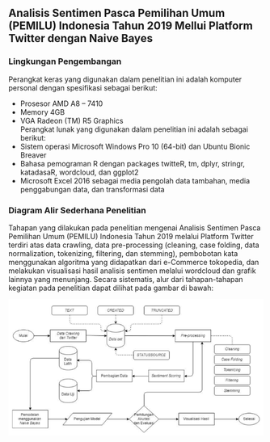 ## Analisis Sentimen Pasca Pemilihan Umum (PEMILU) Indonesia Tahun 2019 Mellui Platform Twitter dengan Naive Bayes

### Lingkungan Pengembangan
Perangkat keras yang digunakan dalam penelitian ini adalah komputer personal dengan
spesifikasi sebagai berikut:
- Prosesor AMD A8 – 7410
- Memory 4GB
- VGA Radeon (TM) R5 Graphics  
Perangkat lunak yang digunakan dalam penelitian ini adalah sebagai berikut:
- Sistem operasi Microsoft Windows Pro 10 (64-bit) dan Ubuntu Bionic Breaver
- Bahasa pemograman R dengan packages twitteR, tm, dplyr, stringr, katadasaR, wordcloud, dan ggplot2
- Microsoft Excel 2016 sebagai media pengolah data tambahan, media penggabungan data, dan transformasi data

### Diagram Alir Sederhana Penelitian
Tahapan yang dilakukan pada penelitian mengenai Analisis Sentimen Pasca Pemilihan Umum (PEMILU) Indonesia Tahun 2019 melalui Platform Twitter terdiri atas data crawling, data pre-processing (cleaning, case folding, data normalization, tokenizing, filtering, dan stemming), pembobotan kata menggunakan algoritma yang didapatkan dari e-Commerce tokopedia, dan melakukan visualisasi hasil analisis sentimen melalui wordcloud dan grafik lainnya yang menunjang. Secara sistematis, alur dari tahapan-tahapan kegiatan pada penelitian dapat dilihat pada gambar di bawah:

<img src='img/Screenshot from 2020-06-04 00-33-58.png' alt='uptodate' class='center'>
